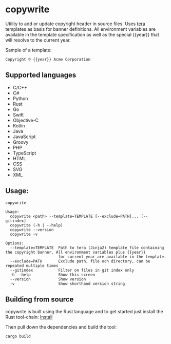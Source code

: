 # copywrite

Utility to add or update copyright header in source files. Uses [tera](https://crates.io/crates/tera) templates as basis for banner definitions.
All environment variables are available in the template specification as well as the special {{year}} that will resolve to the current year.

Sample of a template:
```
Copyright © {{year}} Acme Corporation
```

## Supported languages
* C/C++
* C#
* Python
* Rust
* Go
* Swift
* Objective-C
* Kotlin
* Java
* JavaScript
* Groovy
* PHP
* TypeScript
* HTML
* CSS
* SVG
* XML

## Usage:
```
copywrite

Usage:
  copywrite <path> --template=TEMPLATE [--exclude=PATH]... [--gitindex]
  copywrite (-h | --help)
  copywrite --version
  copywrite -v

Options:
  --template=TEMPLATE  Path to tera (Jinja2) template file containing the copyright banner. All environment variables plus {{year}}
                       for current year are available in the template.
  --exclude=PATH       Exclude path, file och directory, can be repeated multiple times
  --gitindex           Filter on files in git index only
  -h --help            Show this screen
  --version            Show version
  -v                   Show shorthand version string
```

## Building from source
copywrite is built using the Rust language and to get started just install the Rust tool-chain:
[Install](https://www.rust-lang.org/tools/install)

Then pull down the dependencies and build the tool:

``` bash
cargo build
```
